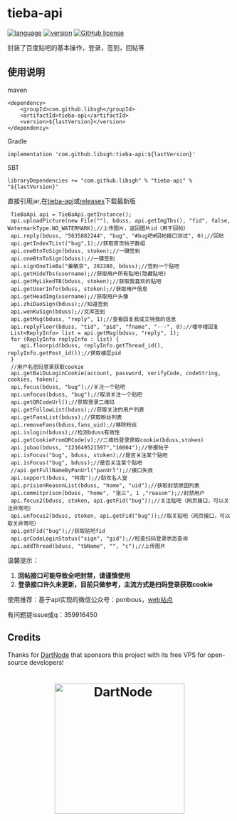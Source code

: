 # tieba-api
[![language](https://img.shields.io/badge/language-java-blue.svg)](https://www.java.com)
[![version](https://img.shields.io/badge/version-v1.0.9-orange.svg)](https://mvnrepository.com/artifact/com.github.libsgh/tieba-api/1.0.9)
[![GitHub license](https://img.shields.io/github/license/libsgh/tieba-api.svg)](https://github.com/libsgh/tieba-api/blob/master/LICENSE)


封装了百度贴吧的基本操作，登录，签到，回帖等
## 使用说明
maven
```
<dependency>
    <groupId>com.github.libsgh</groupId>
    <artifactId>tieba-api</artifactId>
    <version>${lastVersion}</version>
</dependency>
```
Gradle
```
implementation 'com.github.libsgh:tieba-api:${lastVersion}'
```
SBT
```
libraryDependencies += "com.github.libsgh" % "tieba-api" % "${lastVersion}"
```
直接引用jar,在[tieba-api](http://mvnrepository.com/artifact/com.github.libsgh/tieba-api/)或[releases](https://github.com/libsgh/tieba-api/releases)下载最新版
```
 TieBaApi api = TieBaApi.getInstance();
 api.uploadPicture(new File(""), bduss, api.getImgTbs(), "fid", false, WatermarkType.NO_WATERMARK);//上传图片，返回图片id（用于回帖）
 api.reply(bduss, "5635882244", "bug", "#bug吧#回帖接口测试", 0);//回帖
 api.getIndexTList("bug",1);//获取首页帖子数组
 api.oneBtnToSign(bduss, stoken);//一键签到
 api.oneBtnToSign(bduss);//一键签到
 api.signOneTieBa("姜敏京", 282280, bduss);//签到一个贴吧
 api.getHideTbs(username);//获取用户所有贴吧(隐藏贴吧)
 api.getMyLikedTB(bduss, stoken);//获取我喜欢的贴吧
 api.getUserInfo(bduss, stoken);//获取用户信息
 api.getHeadImg(username);//获取用户头像
 api.zhiDaoSign(bduss);//知道签到
 api.wenKuSign(bduss);//文库签到
 api.getMsg(bduss, "reply", 1);//查看回复我或艾特我的信息
 api.replyFloor(bduss, "tid", "pid", "fname", "···", 0);//楼中楼回复
 List<ReplyInfo> list = api.getMsg(bduss, "reply", 1);
 for (ReplyInfo replyInfo : list) {
	api.floorpid(bduss, replyInfo.getThread_id(), replyInfo.getPost_id());//获取楼层pid
 }
 //用户名密码登录获取cookie
 api.getBaiDuLoginCookie(account, password, verifyCode, codeString, cookies, token);
 api.focus(bduss, "bug");//关注一个贴吧
 api.unfocus(bduss, "bug");//取消关注一个贴吧
 api.getQRCodeUrl();//获取登录二维码
 api.getFollowList(bduss);//获取关注的用户列表
 api.getFansList(bduss);//获取粉丝列表
 api.removeFans(bduss,fans_uid);//移除粉丝
 api.islogin(bduss);//检测bduss有效性
 api.getCookieFromQRCode(v);//二维码登录获取cookie(bduss,stoken)
 api.jubao(bduss, "123649521597","10004");//举报帖子
 api.isFocus("bug", bduss, stoken);//是否关注某个贴吧
 api.isFocus("bug", bduss);//是否关注某个贴吧
 //api.getFullNameByPanUrl("panUrl");//接口失效
 api.support(bduss, "柯南");//助攻名人堂
 api.prisionReasonList(bduss, "home", "uid");//获取封禁原因列表
 api.commitprison(bduss, "home", "张三", 1 ,"reason");//封禁用户
 api.focus2(bduss, stoken, api.getFid("bug"));//关注贴吧（网页接口，可以关注异常吧）
 api.unfocus2(bduss, stoken, api.getFid("bug"));//取关贴吧（网页接口，可以取关异常吧）
 api.getFid("bug");//获取贴吧fid
 api.qrCodeLoginStatus("sign", "gid");//检查扫码登录状态查询
 api.addThread(bduss, "tbName", "", "c");//上传图片
```

温馨提示：

1. **回帖接口可能导致全吧封禁，请谨慎使用**
2. **登录接口许久未更新，目前只做参考，主流方式是扫码登录获取cookie**

使用推荐：基于api实现的微信公众号：ponbous，[web站点](https://sign.noki.top)

有问题提issue或q：359916450

## Credits

Thanks for [DartNode](https://dartnode.com) that sponsors this project with its free VPS for open-source developers!
<h1><p align="center"><img src="https://app.dartnode.com/assets/dash/images/brand/logo.png" alt="DartNode" height="292"></p></h1>

